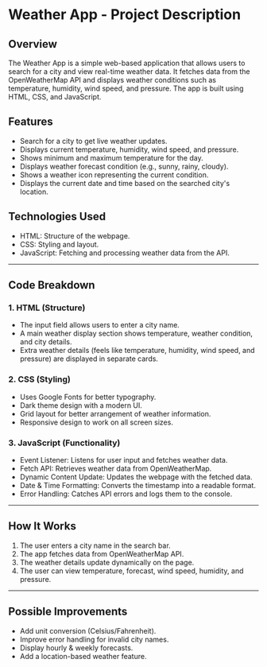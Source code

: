 # Weather App - Project Description

## Overview

The Weather App is a simple web-based application that allows users to search for a city and view real-time weather data. It fetches data from the OpenWeatherMap API and displays weather conditions such as temperature, humidity, wind speed, and pressure. The app is built using HTML, CSS, and JavaScript.

## Features

- Search for a city to get live weather updates.
- Displays current temperature, humidity, wind speed, and pressure.
- Shows minimum and maximum temperature for the day.
- Displays weather forecast condition (e.g., sunny, rainy, cloudy).
- Shows a weather icon representing the current condition.
- Displays the current date and time based on the searched city's location.

## Technologies Used

- HTML: Structure of the webpage.
- CSS: Styling and layout.
- JavaScript: Fetching and processing weather data from the API.

---

## Code Breakdown

### 1. HTML (Structure)

- The input field allows users to enter a city name.
- A main weather display section shows temperature, weather condition, and city details.
- Extra weather details (feels like temperature, humidity, wind speed, and pressure) are displayed in separate cards.

### 2. CSS (Styling)

- Uses Google Fonts for better typography.
- Dark theme design with a modern UI.
- Grid layout for better arrangement of weather information.
- Responsive design to work on all screen sizes.

### 3. JavaScript (Functionality)

- Event Listener: Listens for user input and fetches weather data.
- Fetch API: Retrieves weather data from OpenWeatherMap.
- Dynamic Content Update: Updates the webpage with the fetched data.
- Date & Time Formatting: Converts the timestamp into a readable format.
- Error Handling: Catches API errors and logs them to the console.

---

## How It Works

1. The user enters a city name in the search bar.
2. The app fetches data from OpenWeatherMap API.
3. The weather details update dynamically on the page.
4. The user can view temperature, forecast, wind speed, humidity, and pressure.

---

## Possible Improvements

- Add unit conversion (Celsius/Fahrenheit).
- Improve error handling for invalid city names.
- Display hourly & weekly forecasts.
- Add a location-based weather feature.
